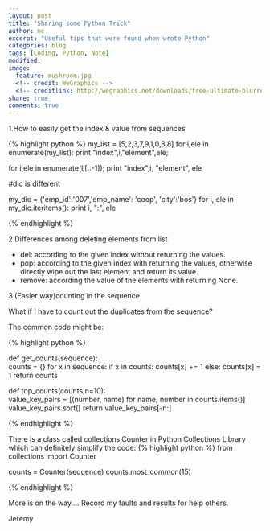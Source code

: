 ```yaml
---
layout: post
title: "Sharing some Python Trick"
author: me
excerpt: "Useful tips that were found when wrote Python"
categories: blog
tags: [Coding, Python, Note]
modified:
image:
  feature: mushroom.jpg
  <!-- credit: WeGraphics -->
  <!-- creditlink: http://wegraphics.net/downloads/free-ultimate-blurred-background-pack/ -->
share: true
comments: true
---
```





1.How to easily get the index & value from sequences

{% highlight python %}
my_list = [5,2,3,7,9,1,0,3,8]
   for i,ele in enumerate(my_list):
       print "index",i,"element",ele;

   for i,ele in enumerate(li[::-1]);
       print "index",i, "element", ele

#dic is different

my_dic = {'emp_id':'007','emp_name': 'coop', 'city':'bos'}
   for i, ele in my_dic.iteritems():
	   print i, ":", ele



{% endhighlight %}


2.Differences among deleting elements from list

* del: according to the given index without returning the values.
* pop: according to the given index with returning the values, otherwise directly wipe out the last element and return its value.
* remove: according the value of the elements with returning None.



3.(Easier way)counting in the sequence 

What if I have to count out the duplicates from the sequence?

The common code might be:


{% highlight python %}

def get_counts(sequence):    
    counts = {}
    for x in sequence:
        if x in counts:
            counts[x] += 1
        else:
            counts[x] = 1
    return counts

def top_counts(counts,n=10):   
    value_key_pairs = [(number, name) for name, number in counts.items()]
    value_key_pairs.sort()
    return value_key_pairs[-n:]

{% endhighlight %}

There is a class called collections.Counter in Python Collections Library which can definitely simplify the code: 
{% highlight python %}
from collections import Counter

counts = Counter(sequence)
counts.most_common(15)

{% endhighlight %}


More is on the way....
Record my faults and results for help others.


Jeremy



